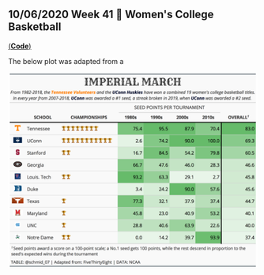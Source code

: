 ## 10/06/2020 Week 41 🏀 Women's College Basketball 
[(**Code**)](https://github.com/schmid07/TidyTuesday/blob/main/Code/2020_41_bball.R)

The below plot was adapted from a

<p align = "center">
<img src = "2020_41.png" width = "900">
</p>


